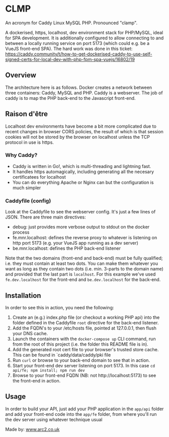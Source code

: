 # CLMP

An acronym for Caddy Linux MySQL PHP. Pronounced "clamp".

A dockerised, https, localhost, dev environment stack for PHP/MySQL, ideal for SPA development.
It is additionally configured to allow connecting to and between a locally running service on port 5173 (which could e.g. be a VueJS front-end SPA).
The hard work was done in this ticket: https://caddy.community/t/how-to-get-dockerised-caddy-to-use-self-signed-certs-for-local-dev-with-php-fpm-spa-vuejs/16802/19

## Overview

The architecture here is as follows. Docker creates a network between three containers: Caddy, MySQL and PHP. Caddy is a webserver. The job of caddy is to map the PHP back-end to the Javascript front-end.

## Raison d'être

Localhost dev environments have become a bit more complicated due to recent changes in browser CORS policies, the result of which is that session cookies will not be stored by the browser on localhost unless the TCP protocol in use is https.

### Why Caddy?

- Caddy is written in Go!, which is multi-threading and lightning fast.
- It handles https automagically, including generating all the necesary certificatees for localhost
- You can do everything Apache or Nginx can but the configuration is much simpler

### Caddyfile (config)

Look at the Caddyfile to see the webserver config. It's just a few lines of JSON. There are three main directives:

- debug: just provides more verbose output to stdout on the docker process
- fe.mnr.localhost: defines the reverse proxy to whatever is listening on http port 5173 (e.g. your VueJS app running as a dev server)
- be.mnr.localhost: defines the PHP back-end listener

Note that the two domains (front-end and back-end) must be fully qualified; i.e. they must contain at least two dots. You can make them whatever you want as long as they contain two dots (i.e. min. 3-parts to the domain name) and provided that the last part is `localhost`. For this example we've used `fe.dev.localhost` for the front-end and `be.dev.localhost` for the back-end.

## Installation

In order to see this in action, you need the following:

1. Create an (e.g.) index.php file (or checkout a working PHP api) into the folder defined in the Caddyfile `root` directive for the back-end listener.
1. Add the FQDN's to your /etc/hosts file, pointed at 127.0.0.1, then flush your DNS cache.
1. Launch the containers with the `docker-compose up` CLI command, run from the root of this project (i.e. the folder this README file is in).
1. Add the generated root cert file to your browser's trusted store cache. This can be found in `caddy/data/caddy/pki file
1. Run `curl` or browse to your back-end domain to see that in action.
1. Start your front-end dev server listening on port 5173. In this case `cd api/fe; npm install; npm run dev`
1. Browse to your front-end FQDN (NB: not http://localhost:5173) to see the front-end in action.

## Usage

In order to build your API, just add your PHP application in the `app/api` folder and add your front-end code into the `app/fe` folder, from where you'll run the dev server using whatever technique usual

Made by: www.arc2.co.uk
